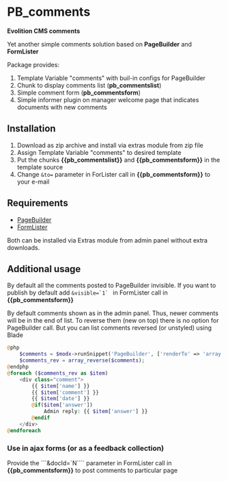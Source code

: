 # PB_comments
**Evolition CMS comments**

Yet another simple comments solution based on **PageBuilder** and **FormLister**

Package provides:

1. Template Variable "comments" with buil-in configs for PageBuilder
2. Chunk to display comments list (**pb_commentslist**)
3. Simple comment form (**pb_commentsform**)
4. Simple informer plugin on manager welcome page that indicates documents with new comments

## Installation
1. Download as zip archive and install via extras module from zip file
2. Assign Template Variable "comments" to desired template
3. Put the chunks **{{pb_commentslist}}** and **{{pb_commentsform}}** in the template source
4. Change ```&to=``` parameter in ForLister call in **{{pb_commentsform}}** to your e-mail

## Requirements

- [PageBuilder](https://github.com/mnoskov/pagebuilder)
- [FormLister](https://github.com/Pathologic/FormLister)

Both can be installed via Extras module from admin panel without extra downloads.

## Additional usage

By default all the comments posted to PageBuilder invisible. If you want to publish by default add ```&visible=`1` ``` in FormLister call in **{{pb_commentsform}}**

By default comments shown as in the admin panel. Thus, newer comments will be in the end of list. To reverse them (new on top) there is no option for PageBuilder call. But you can list comments reversed (or unstyled) using Blade

```php
@php
	$comments = $modx->runSnippet('PageBuilder', ['renderTo' => 'array','container'=>'comments'],0,'comments')[0];
	$comments_rev = array_reverse($comments);
@endphp
@foreach ($comments_rev as $item)
	<div class="comment">
		{{ $item['name'] }}
		{{ $item['comment'] }}
		{{ $item['date'] }}
		@if($item['answer'])
			Admin reply: {{ $item['answer'] }}
		@endif
	</div>
@endforeach
```

### Use in ajax forms (or as a feedback collection)

Provide the ```&docId=`N```` parameter in FormLister call in **{{pb_commentsform}}** to post comments to particular page
